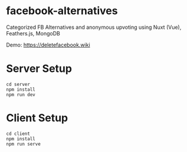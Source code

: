 # facebook-alternatives
Categorized FB Alternatives and anonymous upvoting using Nuxt (Vue), Feathers.js, MongoDB

Demo: https://deletefacebook.wiki

# Server Setup

~~~~
cd server
npm install
npm run dev
~~~~

# Client Setup

~~~~
cd client
npm install
npm run serve
~~~~
